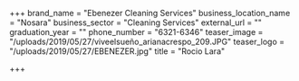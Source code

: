 +++
brand_name = "Ebenezer Cleaning Services"
business_location_name = "Nosara"
business_sector = "Cleaning Services"
external_url = ""
graduation_year = ""
phone_number = "6321-6346"
teaser_image = "/uploads/2019/05/27/viveelsueño_arianacrespo_209.JPG"
teaser_logo = "/uploads/2019/05/27/EBENEZER.jpg"
title = "Rocio Lara"

+++
